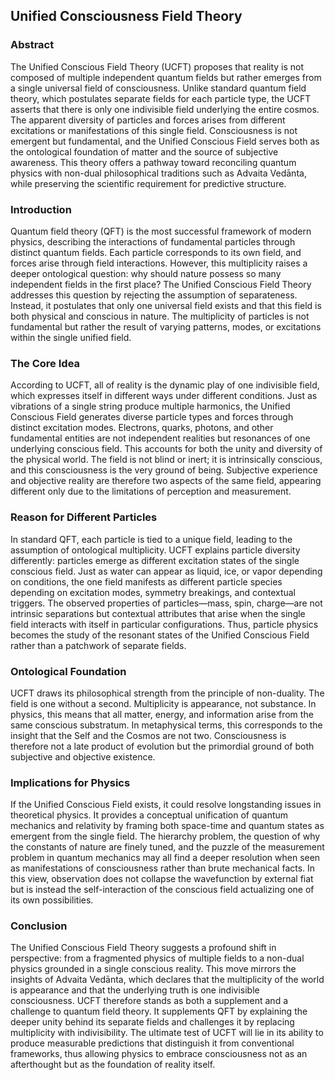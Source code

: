 ## Unified Consciousness Field Theory

### Abstract  
The Unified Conscious Field Theory (UCFT) proposes that reality is not composed of multiple independent quantum fields but rather emerges from a single universal field of consciousness. Unlike standard quantum field theory, which postulates separate fields for each particle type, the UCFT asserts that there is only one indivisible field underlying the entire cosmos. The apparent diversity of particles and forces arises from different excitations or manifestations of this single field. Consciousness is not emergent but fundamental, and the Unified Conscious Field serves both as the ontological foundation of matter and the source of subjective awareness. This theory offers a pathway toward reconciling quantum physics with non-dual philosophical traditions such as Advaita Vedānta, while preserving the scientific requirement for predictive structure.

### Introduction  
Quantum field theory (QFT) is the most successful framework of modern physics, describing the interactions of fundamental particles through distinct quantum fields. Each particle corresponds to its own field, and forces arise through field interactions. However, this multiplicity raises a deeper ontological question: why should nature possess so many independent fields in the first place? The Unified Conscious Field Theory addresses this question by rejecting the assumption of separateness. Instead, it postulates that only one universal field exists and that this field is both physical and conscious in nature. The multiplicity of particles is not fundamental but rather the result of varying patterns, modes, or excitations within the single unified field.

### The Core Idea  
According to UCFT, all of reality is the dynamic play of one indivisible field, which expresses itself in different ways under different conditions. Just as vibrations of a single string produce multiple harmonics, the Unified Conscious Field generates diverse particle types and forces through distinct excitation modes. Electrons, quarks, photons, and other fundamental entities are not independent realities but resonances of one underlying conscious field. This accounts for both the unity and diversity of the physical world. The field is not blind or inert; it is intrinsically conscious, and this consciousness is the very ground of being. Subjective experience and objective reality are therefore two aspects of the same field, appearing different only due to the limitations of perception and measurement.

### Reason for Different Particles  
In standard QFT, each particle is tied to a unique field, leading to the assumption of ontological multiplicity. UCFT explains particle diversity differently: particles emerge as different excitation states of the single conscious field. Just as water can appear as liquid, ice, or vapor depending on conditions, the one field manifests as different particle species depending on excitation modes, symmetry breakings, and contextual triggers. The observed properties of particles—mass, spin, charge—are not intrinsic separations but contextual attributes that arise when the single field interacts with itself in particular configurations. Thus, particle physics becomes the study of the resonant states of the Unified Conscious Field rather than a patchwork of separate fields.

### Ontological Foundation  
UCFT draws its philosophical strength from the principle of non-duality. The field is one without a second. Multiplicity is appearance, not substance. In physics, this means that all matter, energy, and information arise from the same conscious substratum. In metaphysical terms, this corresponds to the insight that the Self and the Cosmos are not two. Consciousness is therefore not a late product of evolution but the primordial ground of both subjective and objective existence.

### Implications for Physics  
If the Unified Conscious Field exists, it could resolve longstanding issues in theoretical physics. It provides a conceptual unification of quantum mechanics and relativity by framing both space-time and quantum states as emergent from the single field. The hierarchy problem, the question of why the constants of nature are finely tuned, and the puzzle of the measurement problem in quantum mechanics may all find a deeper resolution when seen as manifestations of consciousness rather than brute mechanical facts. In this view, observation does not collapse the wavefunction by external fiat but is instead the self-interaction of the conscious field actualizing one of its own possibilities.

### Conclusion  
The Unified Conscious Field Theory suggests a profound shift in perspective: from a fragmented physics of multiple fields to a non-dual physics grounded in a single conscious reality. This move mirrors the insights of Advaita Vedānta, which declares that the multiplicity of the world is appearance and that the underlying truth is one indivisible consciousness. UCFT therefore stands as both a supplement and a challenge to quantum field theory. It supplements QFT by explaining the deeper unity behind its separate fields and challenges it by replacing multiplicity with indivisibility. The ultimate test of UCFT will lie in its ability to produce measurable predictions that distinguish it from conventional frameworks, thus allowing physics to embrace consciousness not as an afterthought but as the foundation of reality itself.
